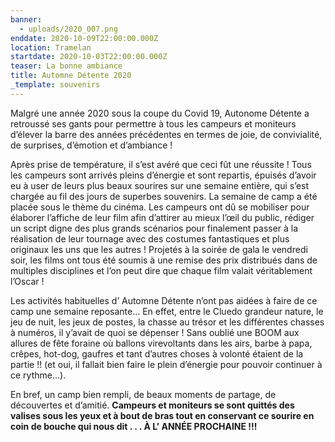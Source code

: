 ```yaml
---
banner:
  - uploads/2020_007.png
enddate: 2020-10-09T22:00:00.000Z
location: Tramelan
startdate: 2020-10-03T22:00:00.000Z
teaser: La bonne ambiance
title: Automne Détente 2020
_template: souvenirs
---
```


Malgré une année 2020 sous la coupe du Covid 19, Autonome Détente a retroussé ses gants pour permettre à tous les campeurs et moniteurs d’élever la barre des années précédentes en termes de joie, de convivialité, de surprises, d’émotion et d’ambiance !

Après prise de température, il s’est avéré que ceci fût une réussite ! Tous les campeurs sont arrivés pleins d’énergie et sont repartis, épuisés d’avoir eu à user de leurs plus beaux sourires sur une semaine entière, qui s’est chargée au fil des jours de superbes souvenirs. La semaine de camp a été placée sous le thème du cinéma. Les campeurs ont dû se mobiliser pour élaborer l’affiche de leur film afin d’attirer au mieux l’œil du public, rédiger un script digne des plus grands scénarios pour finalement passer à la réalisation de leur tournage avec des costumes fantastiques et plus originaux les uns que les autres ! Projetés à la soirée de gala le vendredi soir, les films ont tous été soumis à une remise des prix distribués dans de multiples disciplines et l’on peut dire que chaque film valait véritablement l’Oscar !

Les activités habituelles d’ Automne Détente n’ont pas aidées à faire de ce camp une semaine reposante... En effet, entre le Cluedo grandeur nature, le jeu de nuit, les jeux de postes, la chasse au trésor et les différentes chasses à numéros, il y’avait de quoi se dépenser ! Sans oublié une BOOM aux allures de fête foraine où ballons virevoltants dans les airs, barbe à papa, crêpes, hot-dog, gaufres et tant d’autres choses à volonté étaient de la partie !! (et oui, il fallait bien faire le plein d’énergie pour pouvoir continuer à ce rythme...).

En bref, un camp bien rempli, de beaux moments de partage, de découvertes et d’amitié. **Campeurs et moniteurs se sont quittés des valises sous les yeux et à bout de bras tout en conservant ce sourire en coin de bouche qui nous dit . . . À L’ ANNÉE PROCHAINE !!!**

